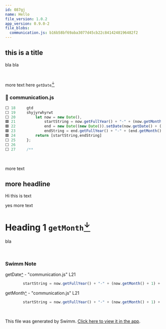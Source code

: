 ```yaml
---
id: 087gj
name: Hello
file_version: 1.0.2
app_version: 0.9.0-2
file_blobs:
  communication.js: b16b58bf69aba3077d45cb22c8414248196482f2
---
```


## this is a title

bla bla

<br/>

more text here `getDate`[<sup id="Z1GAwHi">↓</sup>](#f-Z1GAwHi)
<!-- NOTE-swimm-snippet: the lines below link your snippet to Swimm -->
### 📄 communication.js
```javascript
⬜ 18     gtd
⬜ 19     shyjyrwhyrwt
⬜ 20         let now = new Date(),
🟩 21             startString = now.getFullYear() + "-" + (now.getMonth() + 1) + "-" + (now.getDate()),
🟩 22             end = new Date((new Date()).setDate(now.getDate() + (range || 7))),
🟩 23             endString = end.getFullYear() + "-" + (end.getMonth() + 1) + "-" + (end.getDate());
🟩 24         return [startString,endString]
⬜ 25     };
⬜ 26     
⬜ 27     /**
```

<br/>

more text




## more headline

Hi this is text




yes more text




# Heading 1 `getMonth`[<sup id="2sDu16">↓</sup>](#f-2sDu16)

bla

<br/>

<!-- THIS IS AN AUTOGENERATED SECTION. DO NOT EDIT THIS SECTION DIRECTLY -->
### Swimm Note

<span id="f-Z1GAwHi">getDate</span>[^](#Z1GAwHi) - "communication.js" L21
```javascript
        startString = now.getFullYear() + "-" + (now.getMonth() + 1) + "-" + (now.getDate()),
```

<span id="f-2sDu16">getMonth</span>[^](#2sDu16) - "communication.js" L21
```javascript
        startString = now.getFullYear() + "-" + (now.getMonth() + 1) + "-" + (now.getDate()),
```

<br/>

This file was generated by Swimm. [Click here to view it in the app](http://localhost:5000/repos/ls4DA2fLasmQuEbT4ipw/docs/087gj).